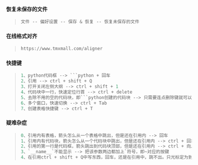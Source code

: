 #### 恢复未保存的文件

> ```python
> 文件 -- 偏好设置 -- 保存 & 恢复 -- 恢复未保存的文件
> ```
>

#### 在线格式对齐

> ```python
> https://www.tmxmall.com/aligner
> ```
>

#### 快捷键

> ```python
> 1、python代码框 --> ```python + 回车
> 2、引用 --> ctrl + shift + Q
> 3、打开关闭左侧大纲 --> ctrl + shift + 1
> 4、代码块中一行，快速定位行首 --> ctrl + delete
> 5、去除不用的空的代码块，即```python创建的代码块 --> 只需要连点删除键就可以了。
> 6、多个窗口，快速切换 --> ctrl + Tab
> 7、创建表格快捷键 --> ctrl + T
> ```
>

#### 疑难杂症

> ```python
> 0、引用内有表格，箭头怎么从一个表格中跳出，但是还在引用内 --> 回车
> 1、引用内有代码块，箭头怎么从一个代码块中跳出，但是还在引用内 --> ctrl + 回车
> 2、引用的第一行是代码框，箭头跳出到代码块顶部，但是还在引用内 --> ctrl + 向上箭头
> 3、`__name__`不能显示 --> 把该参数两边都加上`符号，即~对应的按键
> 4、在引用ctrl + shift + Q中写东西，回车，还是在引用中，跳不出。只光标定为到引用边，按回车，就会删除	引用
> 
> ```
>






